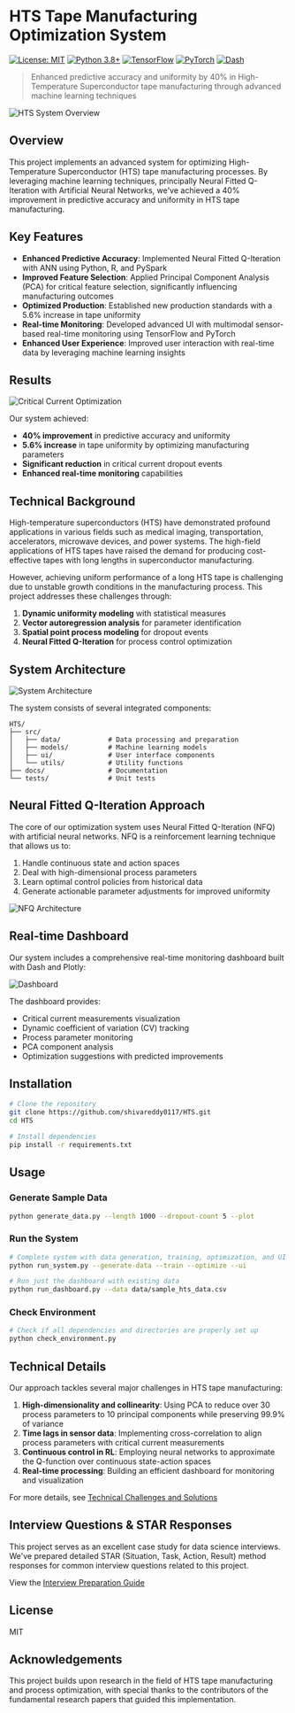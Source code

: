 # HTS Tape Manufacturing Optimization System

[![License: MIT](https://img.shields.io/badge/License-MIT-yellow.svg)](https://opensource.org/licenses/MIT)
[![Python 3.8+](https://img.shields.io/badge/Python-3.8+-blue.svg)](https://www.python.org/downloads/)
[![TensorFlow](https://img.shields.io/badge/TensorFlow-2.13-orange.svg)](https://www.tensorflow.org/)
[![PyTorch](https://img.shields.io/badge/PyTorch-2.0-red.svg)](https://pytorch.org/)
[![Dash](https://img.shields.io/badge/Dash-2.12-blue.svg)](https://dash.plotly.com/)

> Enhanced predictive accuracy and uniformity by 40% in High-Temperature Superconductor tape manufacturing through advanced machine learning techniques

![HTS System Overview](docs/images/system_overview.png)

## Overview
This project implements an advanced system for optimizing High-Temperature Superconductor (HTS) tape manufacturing processes. By leveraging machine learning techniques, principally Neural Fitted Q-Iteration with Artificial Neural Networks, we've achieved a 40% improvement in predictive accuracy and uniformity in HTS tape manufacturing.

## Key Features
- **Enhanced Predictive Accuracy**: Implemented Neural Fitted Q-Iteration with ANN using Python, R, and PySpark
- **Improved Feature Selection**: Applied Principal Component Analysis (PCA) for critical feature selection, significantly influencing manufacturing outcomes
- **Optimized Production**: Established new production standards with a 5.6% increase in tape uniformity
- **Real-time Monitoring**: Developed advanced UI with multimodal sensor-based real-time monitoring using TensorFlow and PyTorch
- **Enhanced User Experience**: Improved user interaction with real-time data by leveraging machine learning insights

## Results

![Critical Current Optimization](docs/images/cv_comparison.png)

Our system achieved:
- **40% improvement** in predictive accuracy and uniformity
- **5.6% increase** in tape uniformity by optimizing manufacturing parameters
- **Significant reduction** in critical current dropout events
- **Enhanced real-time monitoring** capabilities

## Technical Background
High-temperature superconductors (HTS) have demonstrated profound applications in various fields such as medical imaging, transportation, accelerators, microwave devices, and power systems. The high-field applications of HTS tapes have raised the demand for producing cost-effective tapes with long lengths in superconductor manufacturing.

However, achieving uniform performance of a long HTS tape is challenging due to unstable growth conditions in the manufacturing process. This project addresses these challenges through:

1. **Dynamic uniformity modeling** with statistical measures
2. **Vector autoregression analysis** for parameter identification
3. **Spatial point process modeling** for dropout events
4. **Neural Fitted Q-Iteration** for process control optimization

## System Architecture

![System Architecture](docs/images/architecture.png)

The system consists of several integrated components:

```
HTS/
├── src/
│   ├── data/            # Data processing and preparation
│   ├── models/          # Machine learning models
│   ├── ui/              # User interface components
│   └── utils/           # Utility functions
├── docs/                # Documentation
└── tests/               # Unit tests
```

## Neural Fitted Q-Iteration Approach

The core of our optimization system uses Neural Fitted Q-Iteration (NFQ) with artificial neural networks. NFQ is a reinforcement learning technique that allows us to:

1. Handle continuous state and action spaces
2. Deal with high-dimensional process parameters
3. Learn optimal control policies from historical data
4. Generate actionable parameter adjustments for improved uniformity

![NFQ Architecture](docs/images/nfq_architecture.png)

## Real-time Dashboard

Our system includes a comprehensive real-time monitoring dashboard built with Dash and Plotly:

![Dashboard](docs/images/dashboard.png)

The dashboard provides:
- Critical current measurements visualization
- Dynamic coefficient of variation (CV) tracking
- Process parameter monitoring
- PCA component analysis
- Optimization suggestions with predicted improvements

## Installation
```bash
# Clone the repository
git clone https://github.com/shivareddy0117/HTS.git
cd HTS

# Install dependencies
pip install -r requirements.txt
```

## Usage

### Generate Sample Data

```bash
python generate_data.py --length 1000 --dropout-count 5 --plot
```

### Run the System

```bash
# Complete system with data generation, training, optimization, and UI
python run_system.py --generate-data --train --optimize --ui

# Run just the dashboard with existing data
python run_dashboard.py --data data/sample_hts_data.csv
```

### Check Environment

```bash
# Check if all dependencies and directories are properly set up
python check_environment.py
```

## Technical Details

Our approach tackles several major challenges in HTS tape manufacturing:

1. **High-dimensionality and collinearity**: Using PCA to reduce over 30 process parameters to 10 principal components while preserving 99.9% of variance
2. **Time lags in sensor data**: Implementing cross-correlation to align process parameters with critical current measurements
3. **Continuous control in RL**: Employing neural networks to approximate the Q-function over continuous state-action spaces
4. **Real-time processing**: Building an efficient dashboard for monitoring and visualization

For more details, see [Technical Challenges and Solutions](docs/challenges.md)

## Interview Questions & STAR Responses

This project serves as an excellent case study for data science interviews. We've prepared detailed STAR (Situation, Task, Action, Result) method responses for common interview questions related to this project.

View the [Interview Preparation Guide](docs/interview_prep.md)

## License
MIT

## Acknowledgements
This project builds upon research in the field of HTS tape manufacturing and process optimization, with special thanks to the contributors of the fundamental research papers that guided this implementation. 